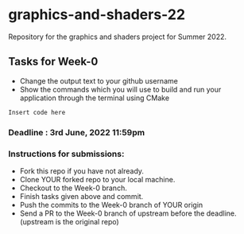 # graphics-and-shaders-22
Repository for the graphics and shaders project for Summer 2022.
## Tasks for Week-0
- Change the output text to your github username
- Show the commands which you will use to build and run your application through the terminal using CMake
```
Insert code here
```
### Deadline : 3rd June, 2022 11:59pm
### Instructions for submissions:
- Fork this repo if you have not already.
- Clone YOUR forked repo to your local machine.
- Checkout to the Week-0 branch.
- Finish tasks given above and commit.
- Push the commits to the Week-0 branch of YOUR origin
- Send a PR to the Week-0 branch of upstream before the deadline. (upstream is the original repo)
